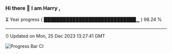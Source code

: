 ### Hi there 👋 I am Harry , 

⏳ Year progress { █████████████████████████████▁ } 98.24 %

---

⏰ Updated on Mon, 25 Dec 2023 13:27:41 GMT

![Progress Bar CI](https://github.com/duykhang68/duykhang68/workflows/Progress%20Bar%20CI/badge.svg)
